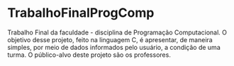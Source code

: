 # TrabalhoFinalProgComp
Trabalho Final da faculdade - disciplina de Programação Computacional. O objetivo desse projeto, feito na linguagem C, é apresentar, de maneira simples, por meio de dados informados pelo usuário, a condição de uma turma. O público-alvo deste projeto são os professores.
